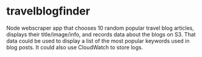 # travelblogfinder
Node webscraper app that chooses 10 random popular travel blog articles, displays their title/image/info, and records data about the blogs on S3. That data could be used to display a list of the most popular keywords used in blog posts. It could also use CloudWatch to store logs.
